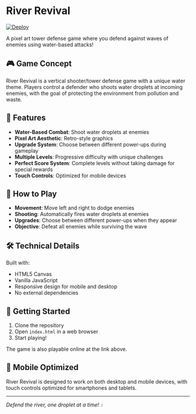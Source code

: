 # River Revival

[![Deploy](https://img.shields.io/badge/Play-Online-blue)](https://miller-william.github.io/lane-defender/)

A pixel art tower defense game where you defend against waves of enemies using water-based attacks!

## 🎮 Game Concept

River Revival is a vertical shooter/tower defense game with a unique water theme. Players control a defender who shoots water droplets at incoming enemies, with the goal of protecting the environment from pollution and waste.

## 🌊 Features

- **Water-Based Combat**: Shoot water droplets at enemies
- **Pixel Art Aesthetic**: Retro-style graphics
- **Upgrade System**: Choose between different power-ups during gameplay
- **Multiple Levels**: Progressive difficulty with unique challenges
- **Perfect Score System**: Complete levels without taking damage for special rewards
- **Touch Controls**: Optimized for mobile devices

## 🎯 How to Play

- **Movement**: Move left and right to dodge enemies
- **Shooting**: Automatically fires water droplets at enemies
- **Upgrades**: Choose between different power-ups when they appear
- **Objective**: Defeat all enemies while surviving the wave

## 🛠️ Technical Details

Built with:
- HTML5 Canvas
- Vanilla JavaScript
- Responsive design for mobile and desktop
- No external dependencies

## 🚀 Getting Started

1. Clone the repository
2. Open `index.html` in a web browser
3. Start playing!

The game is also playable online at the link above.

## 📱 Mobile Optimized

River Revival is designed to work on both desktop and mobile devices, with touch controls optimized for smartphones and tablets.

---

*Defend the river, one droplet at a time! 💧*
